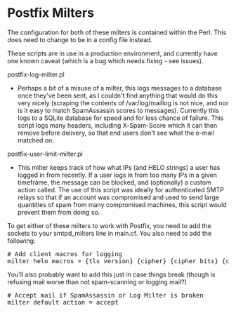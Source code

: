 Postfix Milters
===============

The configuration for both of these milters is contained within the Perl. This
does need to change to be in a config file instead.

These scripts are in use in a production environment, and currently have one
known caveat (which is a bug which needs fixing - see issues).

postfix-log-milter.pl
- Perhaps a bit of a misuse of a milter, this logs messages to a database once
  they've been sent, as I couldn't find anything that would do this very
  nicely (scraping the contents of /var/log/maillog is not nice, and nor is it
  easy to match SpamAssassin scores to messages). Currently this logs to a 
  SQLite database for speed and for less chance of failure. This script logs 
  many headers, including X-Spam-Score which it can then remove before 
  delivery, so that end users don't see what the e-mail matched on.

postfix-user-limit-milter.pl
- This milter keeps track of how what IPs (and HELO strings) a user has logged
  in from recently. If a user logs in from too many IPs in a given timeframe,
  the message can be blocked, and (optionally) a custom action called. The use
  of this script was ideally for authenticated SMTP relays so that if an
  account was compromised and used to send large quantities of spam from many
  compromised machines, this script would prevent them from doing so.

To get either of these milters to work with Postfix, you need to add the 
sockets to your smtpd_milters line in main.cf. You also need to add the
following:

<pre>
# Add client macros for logging
milter_helo_macros = {tls_version} {cipher} {cipher_bits} {cert_subject} {cert_issuer} {client_addr} {client_name} {client_port}
</pre>

You'll also probably want to add this just in case things break (though is
refusing mail worse than not spam-scanning or logging mail?)

<pre>
# Accept mail if SpamAssassin or Log Milter is broken
milter_default_action = accept
</pre>

